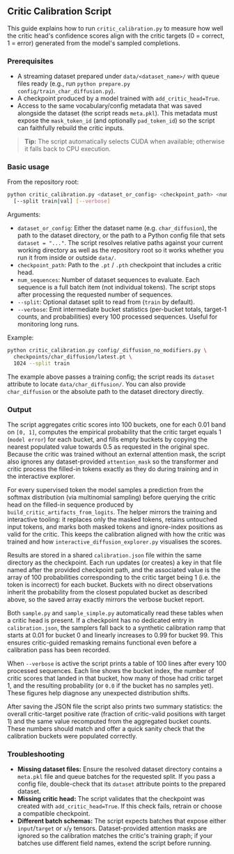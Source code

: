 ## Critic Calibration Script

This guide explains how to run `critic_calibration.py` to measure how well the critic
head's confidence scores align with the critic targets (0 = correct, 1 = error)
generated from the model's sampled completions.

### Prerequisites
- A streaming dataset prepared under `data/<dataset_name>/` with queue files
  ready (e.g., run `python prepare.py config/train_char_diffusion.py`).
- A checkpoint produced by a model trained with `add_critic_head=True`.
- Access to the same vocabulary/config metadata that was saved alongside the
  dataset (the script reads `meta.pkl`). This metadata must expose the
  `mask_token_id` (and optionally `pad_token_id`) so the script can faithfully
  rebuild the critic inputs.

> **Tip:** The script automatically selects CUDA when available; otherwise it
> falls back to CPU execution.

### Basic usage
From the repository root:

```bash
python critic_calibration.py <dataset_or_config> <checkpoint_path> <num_sequences> \
  [--split train|val] [--verbose]
```

Arguments:
- `dataset_or_config`: Either the dataset name (e.g. `char_diffusion`), the
  path to the dataset directory, or the path to a Python config file that sets
  `dataset = "..."`. The script resolves relative paths against your current
  working directory as well as the repository root so it works whether you run
  it from inside or outside `data/`.
- `checkpoint_path`: Path to the `.pt` / `.pth` checkpoint that includes a critic
  head.
- `num_sequences`: Number of dataset sequences to evaluate. Each sequence is a
  full batch item (not individual tokens). The script stops after processing the
  requested number of sequences.
- `--split`: Optional dataset split to read from (`train` by default).
- `--verbose`: Emit intermediate bucket statistics (per-bucket totals, target-1
  counts, and probabilities) every 100 processed sequences. Useful for
  monitoring long runs.

Example:

```bash
python critic_calibration.py config/_diffusion_no_modifiers.py \
  checkpoints/char_diffusion/latest.pt \
  1024 --split train
```

The example above passes a training config; the script reads its `dataset`
attribute to locate `data/char_diffusion/`. You can also provide
`char_diffusion` or the absolute path to the dataset directory directly.

### Output
The script aggregates critic scores into 100 buckets, one for each 0.01 band on
`[0, 1]`, computes the empirical probability that the critic target equals 1
(`model error`) for each bucket, and fills empty buckets by copying the nearest
populated value towards 0.5 as requested in the original spec. Because the
critic was trained without an external attention mask, the script also ignores
any dataset-provided `attention_mask` so the transformer and critic process the
filled-in tokens exactly as they do during training and in the interactive
explorer.

For every supervised token the model samples a prediction from the softmax
distribution (via multinomial sampling) before querying the critic head on the
filled-in sequence produced by
`build_critic_artifacts_from_logits`. The helper mirrors the training and
interactive tooling: it replaces only the masked tokens, retains untouched input
tokens, and marks both masked tokens and ignore-index positions as valid for the
critic. This keeps the calibration aligned with how the critic was trained and
how `interactive_diffusion_explorer.py` visualises the scores.

Results are stored in a shared `calibration.json` file within the same directory
as the checkpoint. Each run updates (or creates) a key in that file named
after the provided checkpoint path, and the associated value is the array of 100
probabilities corresponding to the critic target being 1 (i.e. the token is
incorrect) for each bucket. Buckets with no direct observations inherit the
probability from the closest populated bucket as described above, so the saved
array exactly mirrors the verbose bucket report.

Both `sample.py` and `sample_simple.py` automatically read these tables when a
critic head is present. If a checkpoint has no dedicated entry in
`calibration.json`, the samplers fall back to a synthetic calibration ramp that
starts at 0.01 for bucket 0 and linearly increases to 0.99 for bucket 99. This
ensures critic-guided remasking remains functional even before a calibration
pass has been recorded.

When `--verbose` is active the script prints a table of 100 lines after every
100 processed sequences. Each line shows the bucket index, the number of critic
scores that landed in that bucket, how many of those had critic target 1, and
the resulting probability (or `0.0` if the bucket has no samples yet). These
figures help diagnose any unexpected distribution shifts.

After saving the JSON file the script also prints two summary statistics: the
overall critic-target positive rate (fraction of critic-valid positions with
target 1) and the same value recomputed from the aggregated bucket counts.
These numbers should match and offer a quick sanity check that the calibration
buckets were populated correctly.

### Troubleshooting
- **Missing dataset files:** Ensure the resolved dataset directory contains a
  `meta.pkl` file and queue batches for the requested split. If you pass a
  config file, double-check that its `dataset` attribute points to the prepared
  dataset.
- **Missing critic head:** The script validates that the checkpoint was created
  with `add_critic_head=True`. If this check fails, retrain or choose a
  compatible checkpoint.
- **Different batch schemas:** The script expects batches that expose either
  `input`/`target` or `x`/`y` tensors. Dataset-provided attention masks are
  ignored so the calibration matches the critic's training graph; if your
  batches use different field names, extend the script before running.
